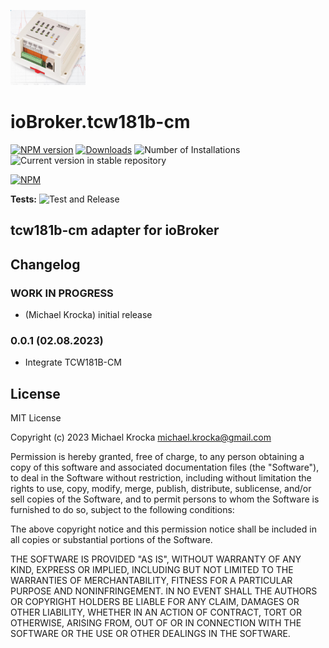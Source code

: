 ![Logo](admin/tcw181b-cm.png)
# ioBroker.tcw181b-cm

[![NPM version](https://img.shields.io/npm/v/iobroker.tcw181b-cm.svg)](https://www.npmjs.com/package/iobroker.tcw181b-cm)
[![Downloads](https://img.shields.io/npm/dm/iobroker.tcw181b-cm.svg)](https://www.npmjs.com/package/iobroker.tcw181b-cm)
![Number of Installations](https://iobroker.live/badges/tcw181b-cm-installed.svg)
![Current version in stable repository](https://iobroker.live/badges/tcw181b-cm-stable.svg)

[![NPM](https://nodei.co/npm/iobroker.tcw181b-cm.png?downloads=true)](https://nodei.co/npm/iobroker.tcw181b-cm/)

**Tests:** ![Test and Release](https://github.com/MichiKrocka/ioBroker.tcw181b-cm/workflows/Test%20and%20Release/badge.svg)

## tcw181b-cm adapter for ioBroker

## Changelog

### **WORK IN PROGRESS**
* (Michael Krocka) initial release

### 0.0.1 (02.08.2023)
- Integrate TCW181B-CM

## License
MIT License

Copyright (c) 2023 Michael Krocka <michael.krocka@gmail.com>

Permission is hereby granted, free of charge, to any person obtaining a copy
of this software and associated documentation files (the "Software"), to deal
in the Software without restriction, including without limitation the rights
to use, copy, modify, merge, publish, distribute, sublicense, and/or sell
copies of the Software, and to permit persons to whom the Software is
furnished to do so, subject to the following conditions:

The above copyright notice and this permission notice shall be included in all
copies or substantial portions of the Software.

THE SOFTWARE IS PROVIDED "AS IS", WITHOUT WARRANTY OF ANY KIND, EXPRESS OR
IMPLIED, INCLUDING BUT NOT LIMITED TO THE WARRANTIES OF MERCHANTABILITY,
FITNESS FOR A PARTICULAR PURPOSE AND NONINFRINGEMENT. IN NO EVENT SHALL THE
AUTHORS OR COPYRIGHT HOLDERS BE LIABLE FOR ANY CLAIM, DAMAGES OR OTHER
LIABILITY, WHETHER IN AN ACTION OF CONTRACT, TORT OR OTHERWISE, ARISING FROM,
OUT OF OR IN CONNECTION WITH THE SOFTWARE OR THE USE OR OTHER DEALINGS IN THE
SOFTWARE.